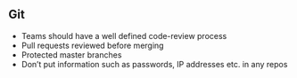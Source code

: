 ## Git
- Teams should have a well defined code-review process​
- Pull requests reviewed before merging​
- Protected master branches​
- Don’t put information such as passwords, IP addresses etc. in any repos​
